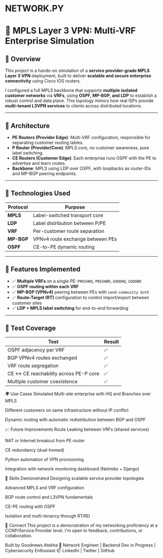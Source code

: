# NETWORK.PY



# 🧠 MPLS Layer 3 VPN: Multi-VRF Enterprise Simulation

## 📘 Overview

This project is a hands-on simulation of a **service provider-grade MPLS Layer 3 VPN** deployment, built to deliver **scalable and secure enterprise connectivity** using Cisco IOS routers.

I configured a full MPLS backbone that supports **multiple isolated customer networks** via **VRFs**, using **OSPF, MP-BGP, and LDP** to establish a robust control and data plane. This topology mimics how real ISPs provide **multi-tenant L3VPN services** to clients across distributed locations.

---

## 🧱 Architecture

- **PE Routers (Provider Edge)**: Multi-VRF configuration, responsible for separating customer routing tables.
- **P Router (Provider/Core)**: MPLS core, no customer awareness, pure label switching.
- **CE Routers (Customer Edge)**: Each enterprise runs OSPF with the PE to advertise and learn routes.
- **Backbone**: MPLS using LDP over OSPF, with loopbacks as router-IDs and MP-BGP peering endpoints.

---

## 🔧 Technologies Used

| Protocol | Purpose                         |
|----------|----------------------------------|
| **MPLS** | Label-switched transport core    |
| **LDP**  | Label distribution between P/PE  |
| **VRF**  | Per-customer route separation    |
| **MP-BGP**| VPNv4 route exchange between PEs|
| **OSPF** | CE-to-PE dynamic routing         |

---

## 🧪 Features Implemented

- ✅ **Multiple VRFs** on a single PE: `PRESHHQ`, `PRESHBR`, `GOODHQ`, `GOODBR`
- ✅ **OSPF routing within each VRF**
- ✅ **MP-BGP (VPNv4)** peering between PEs with `send-community both`
- ✅ **Route-Target (RT)** configuration to control import/export between customer sites
- ✅ **LDP + MPLS label switching** for end-to-end forwarding

---

## 📶 Test Coverage

| Test | Result |
|------|--------|
| OSPF adjacency per VRF | ✅ |
| BGP VPNv4 routes exchanged | ✅ |
| VRF route segregation | ✅ |
| CE ↔ CE reachability across PE-P core | ✅ |
| Multiple customer coexistence | ✅ |

🌍 Use Cases Simulated
Multi-site enterprise with HQ and Branches over MPLS

Different customers on same infrastructure without IP conflict

Dynamic routing with automatic redistribution between BGP and OSPF

📈 Future Improvements
 Route Leaking between VRFs (shared services)

 NAT or Internet breakout from PE router

 CE redundancy (dual-homed)

 Python automation of VPN provisioning

 Integration with network monitoring dashboard (Netmiko + Django)

📌 Skills Demonstrated
Designing scalable service provider topologies

Advanced MPLS and VRF configuration

BGP route control and L3VPN fundamentals

CE-PE routing with OSPF

Isolation and multi-tenancy through RT/RD

🤝 Connect
This project is a demonstration of my networking proficiency at a CCNP/Service Provider level.
I'm open to feedback, contributions, or collaboration.

Built by Goodnews Atekha
💼 Network Engineer | Backend Dev in Progress | Cybersecurity Enthusiast
📫 LinkedIn | Twitter | GitHub

